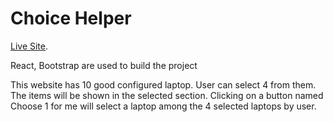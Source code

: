 # Choice Helper

[Live Site](https://hasan-choice-helper.netlify.app/).

React, Bootstrap are used to build the project

This website has 10 good configured laptop. User can select 4 from them. The items will be shown in the selected section. Clicking on a button named Choose 1 for me will select a laptop among the 4 selected laptops by user.